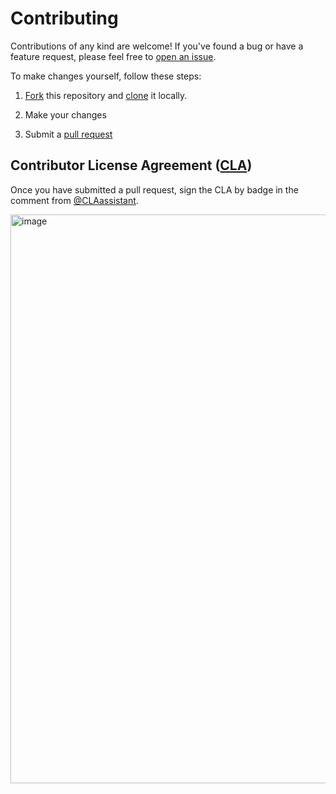 # Contributing

Contributions of any kind are welcome! If you've found a bug or have a feature request, please feel free to [open an issue](/issues).

To make changes yourself, follow these steps:

1. [Fork](https://help.github.com/articles/fork-a-repo/) this repository and [clone](https://help.github.com/articles/cloning-a-repository/) it locally.
<!-- 1. Install TODO replace this install steps, e.g. "Run `npm install`" -->
<!-- 1. Build TODO replace this install steps, e.g. "Build the library using `npm run build`" -->
2. Make your changes
<!-- 1. Test TODO replace this install steps, e.g. "Test your changes with `npm test`" -->
3. Submit a [pull request](https://help.github.com/articles/creating-a-pull-request-from-a-fork/)

## Contributor License Agreement ([CLA](https://en.wikipedia.org/wiki/Contributor_License_Agreement))

Once you have submitted a pull request, sign the CLA by badge in the comment from [@CLAassistant](https://github.com/CLAassistant).

<img width="910" alt="image" src="https://user-images.githubusercontent.com/62121649/198740836-70aeb322-5755-49fc-af55-93c8e8a39058.png">


